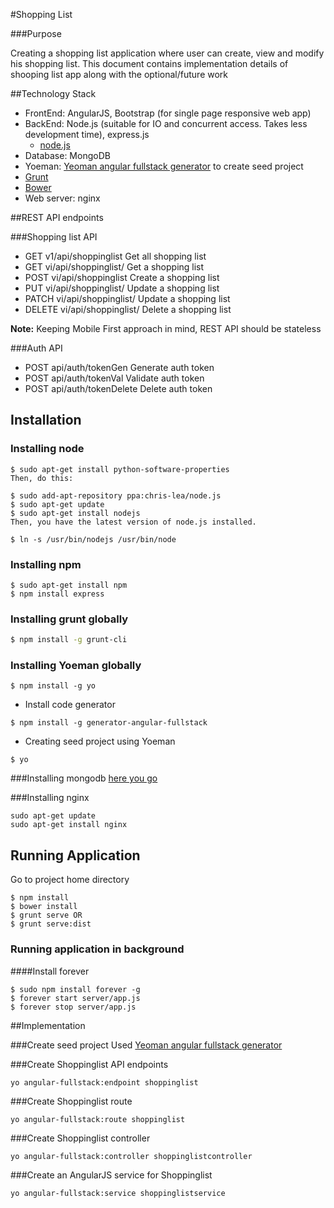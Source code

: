#Shopping List


###Purpose

Creating a shopping list application where user can create, view and modify his shopping list.
This document contains implementation details of shooping list app along with the optional/future work


##Technology Stack
- FrontEnd: AngularJS, Bootstrap (for single page responsive web app)
- BackEnd: Node.js (suitable for IO and concurrent access. Takes less development time), express.js
    - [node.js](http://www.toptal.com/nodejs/why-the-hell-would-i-use-node-js)
- Database: MongoDB
- Yoeman: [Yeoman angular fullstack generator](https://github.com/DaftMonk/generator-angular-fullstack) to create seed project
- [Grunt](http://gruntjs.com/)
- [Bower](http://bower.io/)
- Web server: nginx


##REST API endpoints

###Shopping list API
- GET    v1/api/shoppinglist         Get all shopping list
- GET    vi/api/shoppinglist/<id>    Get a shopping list
- POST   vi/api/shoppinglist         Create a shopping list
- PUT    vi/api/shoppinglist/<id>    Update a shopping list
- PATCH  vi/api/shoppinglist/<id>    Update a shopping list
- DELETE vi/api/shoppinglist/<id>    Delete a shopping list

**Note:** Keeping Mobile First approach in mind, REST API should be stateless

###Auth API
- POST api/auth/tokenGen      Generate auth token
- POST api/auth/tokenVal      Validate auth token
- POST api/auth/tokenDelete   Delete auth token



## Installation

### Installing node

```
$ sudo apt-get install python-software-properties
Then, do this:

$ sudo add-apt-repository ppa:chris-lea/node.js
$ sudo apt-get update
$ sudo apt-get install nodejs
Then, you have the latest version of node.js installed.

$ ln -s /usr/bin/nodejs /usr/bin/node
```

### Installing npm
```
$ sudo apt-get install npm
$ npm install express
```

### Installing grunt globally

```bash
$ npm install -g grunt-cli
```

### Installing Yoeman globally

```
$ npm install -g yo

```
- Install code generator

```
$ npm install -g generator-angular-fullstack
```

- Creating seed project using Yoeman

```
$ yo
```

###Installing mongodb
[here you go](https://www.digitalocean.com/community/tutorials/how-to-install-mongodb-on-ubuntu-12-04)


###Installing nginx
```
sudo apt-get update
sudo apt-get install nginx
```

## Running Application

Go to project home directory

```
$ npm install
$ bower install
$ grunt serve OR
$ grunt serve:dist
```
### Running application in background

####Install forever
```
$ sudo npm install forever -g
$ forever start server/app.js
$ forever stop server/app.js
```

##Implementation

###Create seed project
Used [Yeoman angular fullstack generator](https://github.com/DaftMonk/generator-angular-fullstack)

###Create Shoppinglist API endpoints
```
yo angular-fullstack:endpoint shoppinglist
```

###Create Shoppinglist route
```
yo angular-fullstack:route shoppinglist
```

###Create Shoppinglist controller
```
yo angular-fullstack:controller shoppinglistcontroller
```

###Create an AngularJS service for Shoppinglist
```
yo angular-fullstack:service shoppinglistservice
```



